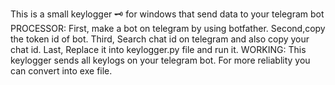 This is a small keylogger 🗝️ for windows that send data to your telegram bot 
PROCESSOR:
First, make a bot on telegram by using botfather.
Second,copy the token id of bot.
Third, Search chat id on telegram and also copy your chat id.
Last, Replace it into keylogger.py file and run it.
WORKING:
This keylogger sends all keylogs on your telegram bot.
For more reliablity you can convert into exe file.
